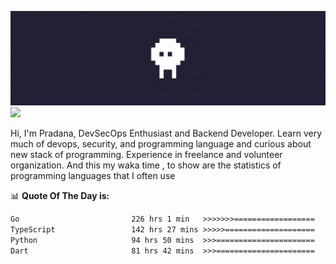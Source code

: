 ![banner](.github/banner.gif)
<img src="https://user-images.githubusercontent.com/73097560/115834477-dbab4500-a447-11eb-908a-139a6edaec5c.gif"></p>

Hi, I'm Pradana, DevSecOps Enthusiast and Backend Developer. Learn very much of devops, security, and programming language and curious about new stack of programming. Experience in freelance and volunteer organization. And this my waka time , to show are the statistics of programming languages that I often use

📊 **Quote Of The Day is:**
<!--START_SECTION:waka-->

```txt
Go                         226 hrs 1 min   >>>>>>>==================   28.89 %
TypeScript                 142 hrs 27 mins >>>>>====================   18.21 %
Python                     94 hrs 50 mins  >>>======================   12.12 %
Dart                       81 hrs 42 mins  >>>======================   10.44 %
```

<!--END_SECTION:waka-->
